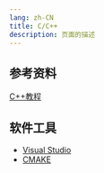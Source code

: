 ```yaml
---
lang: zh-CN
title: C/C++
description: 页面的描述
---
```


## 参考资料
[C++教程](https://www.runoob.com/cplusplus/cpp-intro.html)

## 软件工具
- [Visual Studio](https://visualstudio.microsoft.com/zh-hans/downloads/)
- [CMAKE](https://cmake.org/download/)